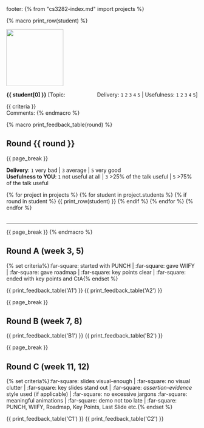 <frontmatter>
footer:
</frontmatter>
{% from "cs3282-index.md" import projects %}

{% macro print_row(student) %}
<tr>
<td style="width:150px; height:175px">
<img src="{{ baseUrl }}/students/{{ student[1] }}/photo.png" height="150" /><br>
</td>
<td valign="top" style="border: 1px solid black; padding:5px">

****{{ student[0] }}**** [Topic: <span style="float:right;">Delivery: `1` `2` `3` `4` `5` | Usefulness: `1` `2` `3` `4` `5`]</span><br>
<div><md>{{ criteria }}</md></div>
Comments:

</td>
</tr>
{% endmacro %}

{% macro print_feedback_table(round) %}

## Round {{ round }}
{{ page_break }}

**Delivery**: `1` very bad | `3` average | `5` very good<br>
**Usefulness to YOU**: `1` not useful at all | `3` >25% of the talk useful | `5` >75% of the talk useful

<table style="width:100%">
{% for project in projects %}
{% for student in project.students %}
{% if round in student %}
{{ print_row(student) }}
{% endif %}
{% endfor %}
{% endfor %}
</table>
<hr>
{{ page_break }}
{% endmacro %}


## Round A (week 3, 5)

{% set criteria%}:far-square: started with PUNCH | :far-square: gave WIIFY | :far-square: gave roadmap | :far-square: key points clear | :far-square: ended with key points and CtA{% endset %}

{{ print_feedback_table('A1') }}
{{ print_feedback_table('A2') }}

{{ page_break }}

## Round B (week 7, 8)

{{ print_feedback_table('B1') }}
{{ print_feedback_table('B2') }}

{{ page_break }}

## Round C (week 11, 12)

{% set criteria%}:far-square: slides visual-enough | :far-square: no visual clutter | :far-square: key slides stand out | :far-square: _assertion-evidence_ style used (if applicable) | :far-square: no excessive jargons :far-square: meaningful animations | :far-square: demo not too late | :far-square: PUNCH, WIIFY, Roadmap, Key Points, Last Slide etc.{% endset %}

{{ print_feedback_table('C1') }}
{{ print_feedback_table('C2') }}
